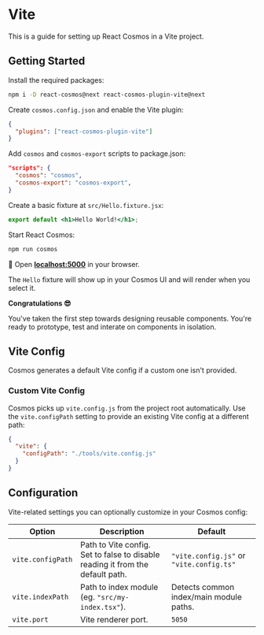 # Vite

This is a guide for setting up React Cosmos in a Vite project.

## Getting Started

Install the required packages:

```bash npm2yarn
npm i -D react-cosmos@next react-cosmos-plugin-vite@next
```

Create `cosmos.config.json` and enable the Vite plugin:

```json
{
  "plugins": ["react-cosmos-plugin-vite"]
}
```

Add `cosmos` and `cosmos-export` scripts to package.json:

```json
"scripts": {
  "cosmos": "cosmos",
  "cosmos-export": "cosmos-export",
}
```

Create a basic fixture at `src/Hello.fixture.jsx`:

```jsx
export default <h1>Hello World!</h1>;
```

Start React Cosmos:

```bash
npm run cosmos
```

🚀 Open **[localhost:5000](http://localhost:5000)** in your browser.

The `Hello` fixture will show up in your Cosmos UI and will render when you select it.

**Congratulations 😎**

You've taken the first step towards designing reusable components. You're ready to prototype, test and interate on components in isolation.

## Vite Config

Cosmos generates a default Vite config if a custom one isn't provided.

### Custom Vite Config

Cosmos picks up `vite.config.js` from the project root automatically. Use the `vite.configPath` setting to provide an existing Vite config at a different path:

```json
{
  "vite": {
    "configPath": "./tools/vite.config.js"
  }
}
```

## Configuration

Vite-related settings you can optionally customize in your Cosmos config:

| Option            | Description                                                                    | Default                                  |
| ----------------- | ------------------------------------------------------------------------------ | ---------------------------------------- |
| `vite.configPath` | Path to Vite config. Set to false to disable reading it from the default path. | `"vite.config.js"` or `"vite.config.ts"` |
| `vite.indexPath`  | Path to index module (eg. `"src/my-index.tsx"`).                               | Detects common index/main module paths.  |
| `vite.port`       | Vite renderer port.                                                            | `5050`                                   |
